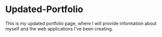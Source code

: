 # Updated-Portfolio
This is my updated portfolio page, where I will provide information about myself and the web applications I've been creating.
